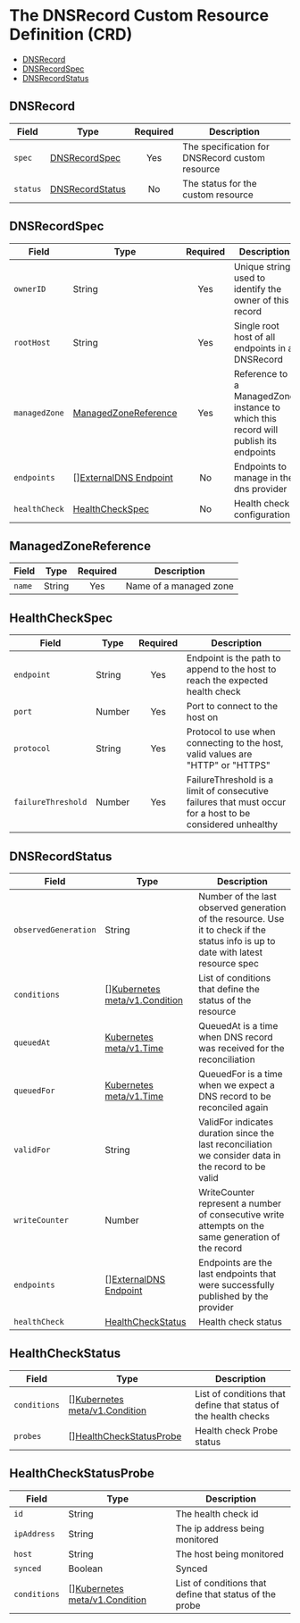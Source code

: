 # The DNSRecord Custom Resource Definition (CRD)

- [DNSRecord](#DNSRecord)
- [DNSRecordSpec](#dnsrecordspec)
- [DNSRecordStatus](#dnsrecordstatus)

## DNSRecord

| **Field** | **Type**                            | **Required** | **Description**                                  |
|-----------|-------------------------------------|:------------:|--------------------------------------------------|
| `spec`    | [DNSRecordSpec](#dnsrecordspec)     |     Yes      | The specification for DNSRecord custom resource  |
| `status`  | [DNSRecordStatus](#dnsrecordstatus) |      No      | The status for the custom resource               | 

## DNSRecordSpec

| **Field**        | **Type**                                                                                 | **Required** | **Description**                                                                     |
|------------------|------------------------------------------------------------------------------------------|:------------:|-------------------------------------------------------------------------------------|
| `ownerID`        | String                                                                                   |     Yes      | Unique string used to identify the owner of this record                             | 
| `rootHost`       | String                                                                                   |     Yes      | Single root host of all endpoints in a DNSRecord                                    |
| `managedZone`    | [ManagedZoneReference](#managedzonereference)                                            |     Yes      | Reference to a ManagedZone instance to which this record will publish its endpoints |
| `endpoints`      | [][ExternalDNS Endpoint](https://pkg.go.dev/sigs.k8s.io/external-dns/endpoint#Endpoint)  |      No      | Endpoints to manage in the dns provider                                             |
| `healthCheck`    | [HealthCheckSpec](#healthcheckspec)                                                      |      No      | Health check configuration                                                          |

## ManagedZoneReference

| **Field**    | **Type** | **Required** | **Description**         |
|--------------|----------|:------------:|-------------------------|
| `name`       | String   |     Yes      | Name of a managed zone  | 

## HealthCheckSpec

| **Field**          | **Type**   | **Required** | **Description**                                                                                           |
|--------------------|------------|:------------:|-----------------------------------------------------------------------------------------------------------|
| `endpoint`         | String     |     Yes      | Endpoint is the path to append to the host to reach the expected health check                             | 
| `port`             | Number     |     Yes      | Port to connect to the host on                                                                            | 
| `protocol`         | String     |     Yes      | Protocol to use when connecting to the host, valid values are "HTTP" or "HTTPS"                           | 
| `failureThreshold` | Number     |     Yes      | FailureThreshold is a limit of consecutive failures that must occur for a host to be considered unhealthy | 


## DNSRecordStatus

| **Field**            | **Type**                                                                                            | **Description**                                                                                                                    |
|----------------------|-----------------------------------------------------------------------------------------------------|------------------------------------------------------------------------------------------------------------------------------------|
| `observedGeneration` | String                                                                                              | Number of the last observed generation of the resource. Use it to check if the status info is up to date with latest resource spec |
| `conditions`         | [][Kubernetes meta/v1.Condition](https://pkg.go.dev/k8s.io/apimachinery/pkg/apis/meta/v1#Condition) | List of conditions that define the status of the resource                                                                          |
| `queuedAt`           | [Kubernetes meta/v1.Time](https://pkg.go.dev/k8s.io/apimachinery/pkg/apis/meta/v1#Time)             | QueuedAt is a time when DNS record was received for the reconciliation                                                             |
| `queuedFor`          | [Kubernetes meta/v1.Time](https://pkg.go.dev/k8s.io/apimachinery/pkg/apis/meta/v1#Time)             | QueuedFor is a time when we expect a DNS record to be reconciled again                                                             |
| `validFor`           | String                                                                                              | ValidFor indicates duration since the last reconciliation we consider data in the record to be valid                               |
| `writeCounter`       | Number                                                                                              | WriteCounter represent a number of consecutive write attempts on the same generation of the record                                 |
| `endpoints`          | [][ExternalDNS Endpoint](https://pkg.go.dev/sigs.k8s.io/external-dns/endpoint#Endpoint)             | Endpoints are the last endpoints that were successfully published by the provider                                                  |
| `healthCheck`        | [HealthCheckStatus](#healthcheckstatus)                                                             | Health check status                                                                                                                |

## HealthCheckStatus

| **Field**    | **Type**                                                                                            | **Description**                                                 |
|--------------|-----------------------------------------------------------------------------------------------------|-----------------------------------------------------------------|
| `conditions` | [][Kubernetes meta/v1.Condition](https://pkg.go.dev/k8s.io/apimachinery/pkg/apis/meta/v1#Condition) | List of conditions that define that status of the health checks |
| `probes`     | [][HealthCheckStatusProbe](#healthcheckstatusprobe)                                                 | Health check Probe status                                       |

## HealthCheckStatusProbe

| **Field**    | **Type**                                                                                            | **Description**                                         |
|--------------|-----------------------------------------------------------------------------------------------------|---------------------------------------------------------|
| `id`         | String                                                                                              | The health check id                                     |
| `ipAddress`  | String                                                                                              | The ip address being monitored                          |
| `host`       | String                                                                                              | The host being monitored                                |
| `synced`     | Boolean                                                                                             | Synced                                                  |
| `conditions` | [][Kubernetes meta/v1.Condition](https://pkg.go.dev/k8s.io/apimachinery/pkg/apis/meta/v1#Condition) | List of conditions that define that status of the probe |
